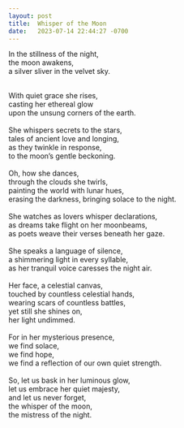 ```yaml
---
layout: post
title:  Whisper of the Moon
date:   2023-07-14 22:44:27 -0700
---
```

In the stillness of the night,
<br>
the moon awakens,
<br>
a silver sliver in the velvet sky.
<br>

<br>
With quiet grace she rises,
<br>
casting her ethereal glow
<br>
upon the unsung corners of the earth.
<br>

<br>
She whispers secrets to the stars,
<br>
tales of ancient love and longing,
<br>
as they twinkle in response,
<br>
to the moon’s gentle beckoning.
<br>

<br>
Oh, how she dances,
<br>
through the clouds she twirls,
<br>
painting the world with lunar hues,
<br>
erasing the darkness, bringing solace to the night.
<br>

<br>
She watches as lovers whisper declarations,
<br>
as dreams take flight on her moonbeams,
<br>
as poets weave their verses beneath her gaze.
<br>

<br>
She speaks a language of silence,
<br>
a shimmering light in every syllable,
<br>
as her tranquil voice caresses the night air.
<br>

<br>
Her face, a celestial canvas,
<br>
touched by countless celestial hands,
<br>
wearing scars of countless battles,
<br>
yet still she shines on,
<br>
her light undimmed.
<br>

<br>
For in her mysterious presence,
<br>
we find solace,
<br>
we find hope,
<br>
we find a reflection of our own quiet strength.
<br>

<br>
So, let us bask in her luminous glow,
<br>
let us embrace her quiet majesty,
<br>
and let us never forget,
<br>
the whisper of the moon,
<br>
the mistress of the night.